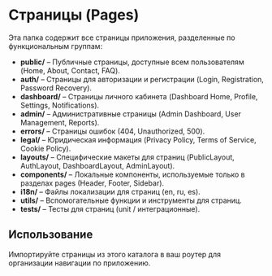 # Страницы (Pages)

Эта папка содержит все страницы приложения, разделенные по функциональным группам:

- **public/** – Публичные страницы, доступные всем пользователям (Home, About, Contact, FAQ).
- **auth/** – Страницы для авторизации и регистрации (Login, Registration, Password Recovery).
- **dashboard/** – Страницы личного кабинета (Dashboard Home, Profile, Settings, Notifications).
- **admin/** – Административные страницы (Admin Dashboard, User Management, Reports).
- **errors/** – Страницы ошибок (404, Unauthorized, 500).
- **legal/** – Юридическая информация (Privacy Policy, Terms of Service, Cookie Policy).
- **layouts/** – Специфические макеты для страниц (PublicLayout, AuthLayout, DashboardLayout, AdminLayout).
- **components/** – Локальные компоненты, используемые только в разделах pages (Header, Footer, Sidebar).
- **i18n/** – Файлы локализации для страниц (en, ru, es).
- **utils/** – Вспомогательные функции и инструменты для страниц.
- **tests/** – Тесты для страниц (unit / интеграционные).

## Использование
Импортируйте страницы из этого каталога в ваш роутер для организации навигации по приложению.
